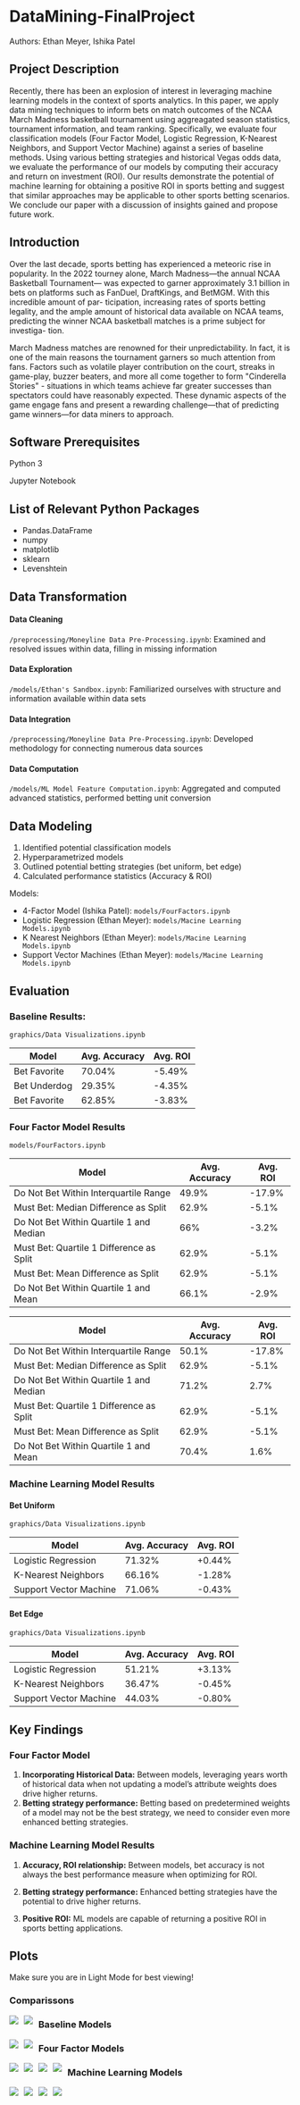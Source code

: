 # DataMining-FinalProject
Authors: Ethan Meyer, Ishika Patel

## Project Description
Recently, there has been an explosion of interest in leveraging machine learning models in the context of sports analytics. In this paper, we apply data mining techniques to inform bets on match outcomes of the NCAA March Madness basketball tournament using aggreagated season statistics, tournament information, and team ranking. Specifically, we evaluate four classification models (Four Factor Model, Logistic Regression, K-Nearest Neighbors, and Support Vector Machine) against a series of baseline methods. Using various betting strategies and historical Vegas odds data, we evaluate the performance of our models by computing their accuracy and return on investment (ROI). Our results demonstrate the potential of machine learning for obtaining a positive ROI in sports betting and suggest that similar approaches may be applicable to other sports betting scenarios. We conclude our paper with a discussion of insights gained and propose future work.


## Introduction
Over the last decade, sports betting has experienced a meteoric rise in popularity. In the 2022 tourney alone, March Madness—the annual NCAA Basketball Tournament— was expected to garner approximately  3.1 billion in bets on platforms such as FanDuel, DraftKings, and BetMGM. With this incredible amount of par- ticipation, increasing rates of sports betting legality, and the ample amount of historical data available on NCAA teams, predicting the winner NCAA basketball matches is a prime subject for investiga- tion. 

March Madness matches are renowned for their unpredictability. In fact, it is one of the main reasons the tournament garners so much attention from fans. Factors such as volatile player contribution on the court, streaks in game-play, buzzer beaters, and more all come together to form "Cinderella Stories" - situations in which teams achieve far greater successes than spectators could have reasonably expected. These dynamic aspects of the game engage fans and present a rewarding challenge—that of predicting game winners—for data miners to approach.

## Software Prerequisites

 Python 3
 
 Jupyter Notebook
 

## List of Relevant Python Packages


* Pandas.DataFrame
* numpy
* matplotlib
* sklearn
* Levenshtein



## Data Transformation

#### Data Cleaning
`/preprocessing/Moneyline Data Pre-Processing.ipynb`: Examined and resolved issues within data, filling in missing information

#### Data Exploration
`/models/Ethan's Sandbox.ipynb`: Familiarized  ourselves with structure and information available within data sets 

#### Data Integration
`/preprocessing/Moneyline Data Pre-Processing.ipynb`: Developed methodology for connecting numerous data sources

#### Data Computation 
`/models/ML Model Feature Computation.ipynb`: Aggregated and computed advanced statistics, performed betting unit conversion

## Data Modeling
1. Identified potential classification models
2. Hyperparametrized models
3. Outlined potential betting strategies (bet uniform, bet edge)
4. Calculated performance statistics (Accuracy & ROI)

Models:
- 4-Factor Model (Ishika Patel): `models/FourFactors.ipynb`
- Logistic Regression (Ethan Meyer): `models/Macine Learning Models.ipynb`
- K Nearest Neighbors (Ethan Meyer): `models/Macine Learning Models.ipynb`
- Support Vector Machines (Ethan Meyer): `models/Macine Learning Models.ipynb`

## Evaluation

### Baseline Results: 
`graphics/Data Visualizations.ipynb`

| Model       | Avg. Accuracy | Avg. ROI
| -----------  |------------- | -------
| Bet Favorite      | 70.04%       | -5.49%
| Bet Underdog      | 29.35%       | -4.35%
| Bet Favorite      | 62.85%       | -3.83%

### Four Factor Model Results
`models/FourFactors.ipynb`

| Model       | Avg. Accuracy | Avg. ROI
| -----------  |------------- | -------
|Do Not Bet Within Interquartile Range| 49.9% | -17.9% 
|Must Bet: Median Difference as Split | 62.9% | -5.1%
|Do Not Bet Within Quartile 1 and Median | 66% | -3.2%  
|Must Bet: Quartile 1 Difference as Split | 62.9% | -5.1%  
|Must Bet: Mean Difference as Split | 62.9% | -5.1% 
|Do Not Bet Within Quartile 1 and Mean | 66.1% | -2.9%

| Model       | Avg. Accuracy | Avg. ROI
| -----------  |------------- | -------
|Do Not Bet Within Interquartile Range| 50.1% | -17.8% 
|Must Bet: Median Difference as Split | 62.9% | -5.1%
|Do Not Bet Within Quartile 1 and Median | 71.2% | 2.7%  
|Must Bet: Quartile 1 Difference as Split | 62.9% | -5.1%  
|Must Bet: Mean Difference as Split | 62.9% | -5.1% 
|Do Not Bet Within Quartile 1 and Mean | 70.4% | 1.6%


### Machine Learning Model Results
#### Bet Uniform
`graphics/Data Visualizations.ipynb`

| Model       | Avg. Accuracy | Avg. ROI
| -----------  |------------- | -------
| Logistic Regression     | 71.32%       | +0.44%
| K-Nearest Neighbors      | 66.16%       | -1.28%
| Support Vector Machine      | 71.06%       | -0.43%

#### Bet Edge
`graphics/Data Visualizations.ipynb`

| Model       | Avg. Accuracy | Avg. ROI
| -----------  |------------- | -------
| Logistic Regression     | 51.21%       | +3.13%
| K-Nearest Neighbors      | 36.47%       | -0.45%
| Support Vector Machine      | 44.03%       | -0.80%



## Key Findings
### Four Factor Model
1. **Incorporating Historical Data:** Between models, leveraging years worth of historical data when not updating a model’s attribute weights does drive higher returns.
2. **Betting strategy performance:** Betting based on predetermined weights of a model may not be the best strategy, we need to consider even more enhanced betting strategies.

### Machine Learning Model Results
1. **Accuracy, ROI relationship:** Between models, bet accuracy is not always the best performance measure when optimizing for ROI. 

2. **Betting strategy performance:** Enhanced betting strategies have the potential to drive higher returns.


3. **Positive ROI:** ML models are capable of returning a positive ROI in sports betting applications. 


## Plots
Make sure you are in Light Mode for best viewing!
### Comparissons
<img src="graphics/ML ROI by betting strategy.png"
     style="float: left; margin-right: 10px;"/>
<img src="graphics/ROI by betting strategy.png"
     style="float: left; margin-right: 10px;" />

### Baseline Models
<img src="graphics/Baseline Acc.png"
     style="float: left; margin-right: 10px;"/>
<img src="graphics/Baseline ROI.png"
     style="float: left; margin-right: 10px;" />



### Four Factor Models
<img src="graphics/FF Accuracy Running Data.png"
     style="float: left; margin-right: 10px;"/>
<img src="graphics/FF ROI Running Data.png"
     style="float: left; margin-right: 10px;"/>
<img src="graphics/FF ROI Running Season Data.png"
     style="float: left; margin-right: 10px;"/>
<img src="graphics/FF Acuracy Running Season Data.png"
     style="float: left; margin-right: 10px;"/>


### Machine Learning Models
<img src="graphics/Uniform Acc.png"
     style="float: left; margin-right: 10px;"/>
<img src="graphics/Uniform ROI.png"
     style="float: left; margin-right: 10px;" />
<img src="graphics/Edge Acc.png"
     style="float: left; margin-right: 10px;" />
<img src="graphics/Edge ROI.png"
     style="float: left; margin-right: 10px;" />
